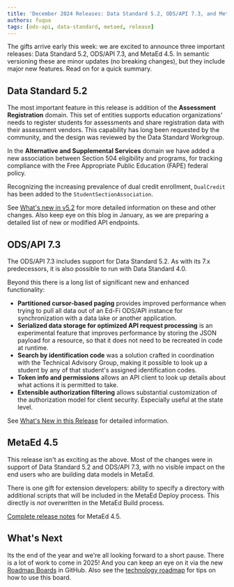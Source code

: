 ```yaml
---
title: 'December 2024 Releases: Data Standard 5.2, ODS/API 7.3, and MetaEd 4.5'
authors: fuqua
tags: [ods-api, data-standard, metaed, release]
---
```


The gifts arrive early this week: we are excited to announce three important releases: Data Standard 5.2, ODS/API 7.3, and MetaEd 4.5. In semantic versioning these are minor updates (no breaking changes), but they include major new features. Read on for a quick summary.

<!-- truncate -->

## Data Standard 5.2

The most important feature in this release is addition of the **Assessment Registration** domain. This set of entities supports education organizations' needs to register students for assessments and share registration data with their assessment vendors. This capability has long been requested by the community, and the design was reviewed by the Data Standard Workgroup.

In the **Alternative and Supplemental Services** domain we have added a new association between Section 504 eligibility and programs, for tracking compliance with  the Free Appropriate Public Education (FAPE) federal policy.

Recognizing the increasing prevalence of dual credit enrollment, `DualCredit` has been added to the `StudentSectionAssociation`.

See  [What's new in v5.2](/reference/data-exchange/data-standard/whats-new/whats-new-v52) for more detailed information on these and other changes. Also keep eye on this blog in January, as we are preparing a detailed list of new or modified API endpoints.

## ODS/API 7.3

The ODS/API 7.3 includes support for Data Standard 5.2. As with its 7.x predecessors, it is also possible to run with Data Standard 4.0.

Beyond this there is a long list of significant new and enhanced functionality:

* **Partitioned cursor-based paging** provides improved performance when trying to pull all data out of an Ed-Fi ODS/API instance for synchronization with a data lake or another application.
* **Serialized data storage for optimized API request processing** is an experimental feature that improves performance by storing the JSON payload for a resource, so that it does not need to be recreated in code at runtime.
* **Search by identification code** was a solution crafted in coordination with the Technical Advisory Group, making it possible to look up a student by any of that student's assigned identification codes.
* **Token info and permissions** allows an API client to look up details about what actions it is permitted to take.
* **Extensible authorization filtering** allows substantial customization of the authorization model for client security. Especially useful at the state level.

See [What's New in this Release](/reference/ods-api/whats-new/whats-new-in-this-release) for detailed information.

## MetaEd 4.5

This release isn't as exciting as the above. Most of the changes were in support of Data Standard 5.2 and ODS/API 7.3, with no visible impact on the end users who are building data models in MetaEd.

There is one gift for extension developers: ability to specify a directory with additional scripts that will be included in the MetaEd Deploy process. This directly is _not_ overwritten in the MetaEd Build process.

[Complete release notes](/reference/metaed/releases/4.5.0) for MetaEd 4.5.

## What's Next

Its the end of the year and we're all looking forward to a short pause. There is a lot of work to come in 2025! And you can keep an eye on it via the new [Roadmap Boards](https://github.com/orgs/Ed-Fi-Alliance-OSS/projects/1) in GitHub. Also see the [technology roadmap](/reference/roadmap/) for tips on how to use this board.
